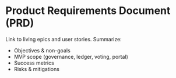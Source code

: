 # Product Requirements Document (PRD)

Link to living epics and user stories. Summarize:
- Objectives & non-goals
- MVP scope (governance, ledger, voting, portal)
- Success metrics
- Risks & mitigations
